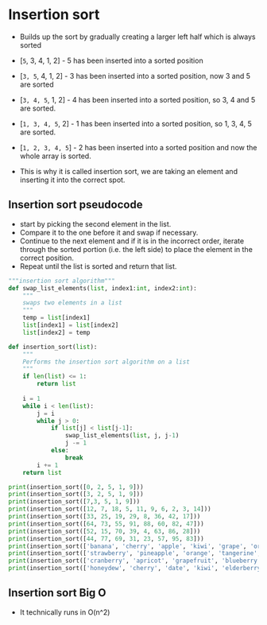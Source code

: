 # Insertion sort
- Builds up the sort by gradually creating a larger left half which is always sorted

- [```5```, 3, 4, 1, 2] - 5 has been inserted into a sorted position
- [```3, 5```, 4, 1, 2] - 3 has been inserted into a sorted position, now 3 and 5 are sorted
- [```3, 4, 5```, 1, 2] - 4 has been inserted into a sorted position, so 3, 4 and 5 are sorted.
- [```1, 3, 4, 5```, 2] - 1 has been inserted into a sorted position, so 1, 3, 4, 5 are sorted.
- [```1, 2, 3, 4, 5```] - 2 has been inserted into a sorted position and now the whole array is sorted.

- This is why it is called insertion sort, we are taking an element and inserting it into the correct spot.

## Insertion sort pseudocode
- start by picking the second element in the list.
- Compare it to the one before it and swap if necessary.
- Continue to the next element and if it is in the incorrect order, iterate through the sorted portion (i.e. the left side) to place the element in the correct position.
- Repeat until the list is sorted and return that list.

```python
"""insertion sort algorithm"""
def swap_list_elements(list, index1:int, index2:int):
    """
    swaps two elements in a list
    """
    temp = list[index1]
    list[index1] = list[index2]
    list[index2] = temp

def insertion_sort(list):
    """
    Performs the insertion sort algorithm on a list
    """
    if len(list) <= 1:
        return list
    
    i = 1
    while i < len(list):
        j = i
        while j > 0:
            if list[j] < list[j-1]:
                swap_list_elements(list, j, j-1)
                j -= 1
            else:
                break
        i += 1
    return list

print(insertion_sort([0, 2, 5, 1, 9]))
print(insertion_sort([3, 2, 5, 1, 9]))
print(insertion_sort([7,3, 5, 1, 9]))
print(insertion_sort([12, 7, 18, 5, 11, 9, 6, 2, 3, 14]))
print(insertion_sort([33, 25, 19, 29, 8, 36, 42, 17]))
print(insertion_sort([64, 73, 55, 91, 88, 60, 82, 47]))
print(insertion_sort([52, 15, 70, 39, 4, 63, 86, 28]))
print(insertion_sort([44, 77, 69, 31, 23, 57, 95, 83]))
print(insertion_sort(['banana', 'cherry', 'apple', 'kiwi', 'grape', 'orange', 'pear', 'watermelon']))
print(insertion_sort(['strawberry', 'pineapple', 'orange', 'tangerine', 'watermelon', 'quince', 'raspberry']))
print(insertion_sort(['cranberry', 'apricot', 'grapefruit', 'blueberry', 'dragonfruit', 'fig']))
print(insertion_sort(['honeydew', 'cherry', 'date', 'kiwi', 'elderberry', 'grape', 'banana']))
```

## Insertion sort Big O
- It technically runs in O(n^2)